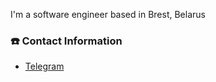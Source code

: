 I'm a software engineer based in Brest, Belarus

### ☎️ Contact Information
- [Telegram](t.me/ArgumentOutOfRange)
